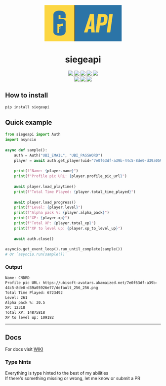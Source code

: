 <div align="center">
    <img width="250" src="https://raw.githubusercontent.com/CNDRD/siegeapi/master/assets/siegeapi-banner.png" />
    <h1>siegeapi</h1>
    <a href="https://github.com/CNDRD/siegeapi/blob/master/LICENSE">
        <img src="https://img.shields.io/github/license/CNDRD/siegeapi" />
    </a>
    <a href="https://github.com/CNDRD/siegeapi/releases">
        <img src="https://img.shields.io/github/v/release/CNDRD/siegeapi?label=latest%20release" />
    </a>
    <a href="https://pypi.org/project/siegeapi/#history">
        <img src="https://img.shields.io/pypi/v/siegeapi" />
    </a>
    <a href="https://www.python.org/downloads/">
        <img src="https://img.shields.io/pypi/pyversions/siegeapi" />
    </a>
    <a href="https://github.com/CNDRD/siegeapi">
        <img src="https://img.shields.io/github/repo-size/CNDRD/siegeapi" />
    </a>
    <br/>
    <a href="https://github.com/CNDRD/siegeapi/commits/master">
        <img src="https://img.shields.io/github/last-commit/CNDRD/siegeapi" />
    </a>
    <a href="https://github.com/CNDRD/siegeapi/commits/master">
        <img src="https://img.shields.io/github/commit-activity/m/CNDRD/siegeapi" />
    </a>
    <a href="https://pypi.org/project/siegeapi">
        <img src="https://img.shields.io/pypi/dm/siegeapi" />
    </a>
</div>

## How to install  
```commandline
pip install siegeapi
```

## Quick example  
```python
from siegeapi import Auth
import asyncio

async def sample():
    auth = Auth("UBI_EMAIL", "UBI_PASSWORD")
    player = await auth.get_player(uid="7e0f63df-a39b-44c5-8de0-d39a05926e77")

    print(f"Name: {player.name}")
    print(f"Profile pic URL: {player.profile_pic_url}")

    await player.load_playtime()
    print(f"Total Time Played: {player.total_time_played}")
    
    await player.load_progress()
    print(f"Level: {player.level}")
    print(f"Alpha pack %: {player.alpha_pack}")
    print(f"XP: {player.xp}")
    print(f"Total XP: {player.total_xp}")
    print(f"XP to level up: {player.xp_to_level_up}")

    await auth.close()

asyncio.get_event_loop().run_until_complete(sample())
# Or `asyncio.run(sample())`  
```
### Output  
```text
Name: CNDRD
Profile pic URL: https://ubisoft-avatars.akamaized.net/7e0f63df-a39b-44c5-8de0-d39a05926e77/default_256_256.png
Total Time Played: 6723492
Level: 261
Alpha pack %: 30.5
XP: 12318
Total XP: 14875818
XP to level up: 109182
```

---

## Docs
For docs visit [WIKI](https://github.com/CNDRD/siegeapi/wiki/)

### Type hints  
Everything is type hinted to the best of my abilities  
If there's something missing or wrong, let me know or submit a PR  
